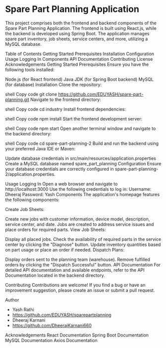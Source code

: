 <h1>Spare Part Planning Application</h1>

This project comprises both the frontend and backend components of the Spare Part Planning Application. The frontend is built using React.js, while the backend is developed using Spring Boot. The application manages spare part inventory, job sheets, service centers, and more, utilizing a MySQL database.

Table of Contents
Getting Started
Prerequisites
Installation
Configuration
Usage
Logging In
Components
API Documentation
Contributing
License
Acknowledgements
Getting Started
Prerequisites
Ensure you have the following tools installed:

Node.js (for React frontend)
Java JDK (for Spring Boot backend)
MySQL (for database)
Installation
Clone the repository:

shell
Copy code
git clone https://github.com/EDUYASH/spare-part-planning.git
Navigate to the frontend directory:

shell
Copy code
cd industry
Install frontend dependencies:

shell
Copy code
npm install
Start the frontend development server:

shell
Copy code
npm start
Open another terminal window and navigate to the backend directory:

shell
Copy code
cd spare-part-planning-2
Build and run the backend using your preferred Java IDE or Maven:

Update database credentials in src/main/resources/application.properties
Create a MySQL database named spare_part_planning
Configuration
Ensure your database credentials are correctly configured in spare-part-planning-2/application.properties.

Usage
Logging In
Open a web browser and navigate to http://localhost:3000
Use the following credentials to log in:
Username: Dheeraj
Password: Yash
Components
The application's homepage features the following components:

Create Job Sheets:

Create new jobs with customer information, device model, description, service center, and date.
Jobs are created to address service issues and place orders for required parts.
View Job Sheets:

Display all placed jobs.
Check the availability of required parts in the service center by clicking the "Diagnose" button.
Update inventory quantities based on part usage or place an order if needed.
Dispatch Plans:

Display orders sent to the planning team (warehouse).
Remove fulfilled orders by clicking the "Dispatch Successful" button.
API Documentation
For detailed API documentation and available endpoints, refer to the API Documentation located in the backend directory.

Contributing
Contributions are welcome! If you find a bug or have an improvement suggestion, please create an issue or submit a pull request.

Author
 - Yash Rathi
 - https://github.com/EDUYASH/sparepartplanning
 - Dheeraj Karnani
 - https://github.com/DheerajKarnani660

Acknowledgements
React Documentation
Spring Boot Documentation
MySQL Documentation
Axios Documentation
